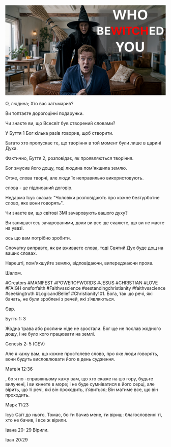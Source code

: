 ![Video cover image](../cover.jpeg "cover-photo")

О, людина; Хто вас затьмарив?

Ви топтаєте дорогоцінні подарунки.

Чи знаєте ви, що Всесвіт був створений словами?

У Буття 1 Бог кілька разів говорив, щоб створити.

Багато хто пропускає те, що творіння в той момент були лише в царині Духа.

Фактично, Буття 2, розповідає, як проявляються творіння.

Бог змусив його дощу, тоді людина пом'якшила землю.

Отже, слова творчі, але люди їх неправильно використовують.

слова - це підписаний договір.

Недарма Ісус сказав: "Чоловіки розповідають про кожне безтурботне слово, яке вони говорять".

Чи знаєте ви, що світові ЗМІ зачаровують вашого духу?

Ви залишаєтесь зачарованими, доки ви все ще скажете, що ви не маєте на увазі.

ось що вам потрібно зробити.

Спочатку виправте, як ви вживаєте слова, тоді Святий Дух буде дощ на ваших словах.

Нарешті, пом'якшуйте землю, відповідаючи, випереджаючи прояв.

Шалом.


#Creators #MANIFEST #POWEROFWORDS #JESUS ​​#CHRISTIAN #LOVE #FAIGH onsforfaith #Faithvsscience #sestandingchristianity #faithvsscience #seekingtruth #LogicandBelief #Christianity101. Бога, так що речі, які бачать, не були зроблені з речей, які з’являються.

Євр.


Буття 1: 3

Жодна трава або рослини ніде не зростали. Бог ще не послав жодного дощу, і не було кого працювати на землі.

Genesis 2: 5 (CEV)

Але я кажу вам, що кожне простолеве слово, про яке люди говорять, вони будуть висловлювати його в день судження.

Матвія 12:36

, бо я по -справжньому кажу вам, що хто скаже на цю гору, будьте вилучені, і ви кинете в море; і не буде сумніватися в його серці, але вірить, що ті речі, які він проходить, з’явиться; Він матиме все, що він проходить.

Марк 11:23

Ісус Саїт до нього, Томас, бо ти бачив мене, ти віриш: благословенні ті, хто не бачив, і все ж вірили.

Івана 20: 29 Вірили.

Іван 20:29



